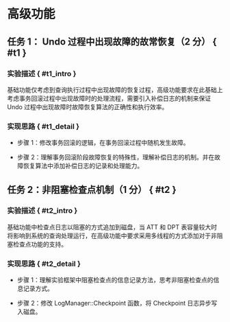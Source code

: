 # 高级功能

## 任务 1： Undo 过程中出现故障的故常恢复（2 分） { #t1 }

### 实验描述 { #t1_intro }

基础功能仅考虑到查询执行过程中出现故障的恢复过程，高级功能要求在此基础上考虑事务回滚过程中出现故障时的处理流程，需要引入补偿日志的机制来保证 Undo 过程中出现故障时故障恢复算法的正确性和执行效率。

### 实现思路 { #t1_detail }

-   步骤 1：修改事务回滚的逻辑，在事务回滚过程中随机发生故障。

-   步骤 2：理解事务回滚阶段故障恢复的特殊性，理解补偿日志的机制。并在故障恢复算法中添加补偿日志的记录和处理能力。

## 任务 2：非阻塞检查点机制（1 分） { #t2 }

### 实验描述 { #t2_intro }

基础功能中检查点日志以阻塞的方式追加到磁盘，当 ATT 和 DPT 表容量较大时将影响到系统的查询处理运行，在高级功能中要求采用多线程的方式添加对于非阻塞检查点功能的支持。

### 实现思路 { #t2_detail }

-   步骤 1：理解实验框架中阻塞检查点的信息记录方法，思考非阻塞检查点的信息记录方式。

-   步骤 2：修改 LogManager::Checkpoint 函数，将 Checkpoint 日志异步写入磁盘。
